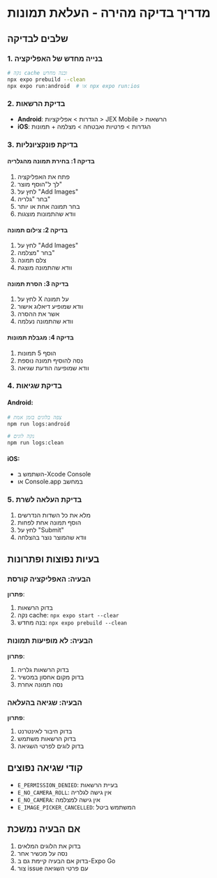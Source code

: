 # מדריך בדיקה מהירה - העלאת תמונות

## שלבים לבדיקה

### 1. בנייה מחדש של האפליקציה
```bash
# נקה cache ובנה מחדש
npx expo prebuild --clean
npx expo run:android  # או npx expo run:ios
```

### 2. בדיקת הרשאות
- **Android**: הגדרות > אפליקציות > JEX Mobile > הרשאות
- **iOS**: הגדרות > פרטיות ואבטחה > מצלמה + תמונות

### 3. בדיקת פונקציונליות

#### בדיקה 1: בחירת תמונה מהגלריה
1. פתח את האפליקציה
2. לך ל"הוסף מוצר"
3. לחץ על "Add Images"
4. בחר "גלריה"
5. בחר תמונה אחת או יותר
6. וודא שהתמונות מוצגות

#### בדיקה 2: צילום תמונה
1. לחץ על "Add Images"
2. בחר "מצלמה"
3. צלם תמונה
4. וודא שהתמונה מוצגת

#### בדיקה 3: הסרת תמונה
1. לחץ על X על תמונה
2. וודא שמופיע דיאלוג אישור
3. אשר את ההסרה
4. וודא שהתמונה נעלמה

#### בדיקה 4: מגבלת תמונות
1. הוסף 5 תמונות
2. נסה להוסיף תמונה נוספת
3. וודא שמופיעה הודעת שגיאה

### 4. בדיקת שגיאות

#### Android:
```bash
# צפה בלוגים בזמן אמת
npm run logs:android

# נקה לוגים
npm run logs:clean
```

#### iOS:
- השתמש ב-Xcode Console
- או Console.app במחשב

### 5. בדיקת העלאה לשרת
1. מלא את כל השדות הנדרשים
2. הוסף תמונה אחת לפחות
3. לחץ על "Submit"
4. וודא שהמוצר נוצר בהצלחה

## בעיות נפוצות ופתרונות

### הבעיה: האפליקציה קורסת
**פתרון**: 
1. בדוק הרשאות
2. נקה cache: `npx expo start --clear`
3. בנה מחדש: `npx expo prebuild --clean`

### הבעיה: לא מופיעות תמונות
**פתרון**:
1. בדוק הרשאות גלריה
2. בדוק מקום אחסון במכשיר
3. נסה תמונה אחרת

### הבעיה: שגיאה בהעלאה
**פתרון**:
1. בדוק חיבור לאינטרנט
2. בדוק הרשאות משתמש
3. בדוק לוגים לפרטי השגיאה

## קודי שגיאה נפוצים

- `E_PERMISSION_DENIED`: בעיית הרשאות
- `E_NO_CAMERA_ROLL`: אין גישה לגלריה
- `E_NO_CAMERA`: אין גישה למצלמה
- `E_IMAGE_PICKER_CANCELLED`: המשתמש ביטל

## אם הבעיה נמשכת

1. בדוק את הלוגים המלאים
2. נסה על מכשיר אחר
3. בדוק אם הבעיה קיימת גם ב-Expo Go
4. צור issue עם פרטי השגיאה 